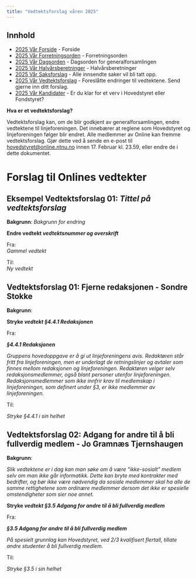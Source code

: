 ```yaml
---
title: "Vedtektsforslag våren 2025"
---
```


## Innhold

- [2025 Vår Forside](/generalforsamlingen/genfors2025v) - Forside
- [2025 Vår Forretningsorden](/generalforsamlingen/genfors2025v/forretningsorden) - Forretningsorden
- [2025 Vår Dagsorden](/generalforsamlingen/genfors2025v/dagsorden) - Dagsorden for generalforsamlingen
- [2025 Vår Halvårsberetninger](/generalforsamlingen/genfors2025V/aarsberetninger) - Halvårsberetninger
- [2025 Vår Saksforslag](/generalforsamlingen/genfors2025v/saksforslag) - Alle innsendte saker vil bli tatt opp.
- [2025 Vår Vedtektsforslag](/generalforsamlingen/genfors2025v/vedtekstforslag) - Foreslåtte endringer til vedtektene. Send gjerne inn ditt forslag.
- [2025 Vår Kandidater](/generalforsamlingen/genfors2025v/valg) - Er du klar for et verv i Hovedstyret eller Fondstyret?

**Hva er et vedtektsforslag?**

Vedtektsforslag kan, om de blir godkjent av generalforsamlingen, endre vedtektene til linjeforeningen. Det innebærer at reglene som Hovedstyret og linjeforeningen følger blir endret. Alle medlemmer av Online kan fremme vedtektsforslag. Gjør dette ved å sende en e-post til hovedstyret@online.ntnu.no innen 17. Februar kl. 23.59, eller endre de i dette dokumentet.

# Forslag til Onlines vedtekter

## Eksempel Vedtektsforslag 01: _Tittel på vedtektsforslag_

**Bakgrunn**:
_Bakgrunn for endring_

**Endre vedtekt _vedtektsnummer og overskrift_**

Fra:  
_Gammel vedtekt_

Til:  
_Ny vedtekt_

## Vedtektsforslag 01: Fjerne redaksjonen - Sondre Stokke

**Bakgrunn**:

**Stryke _vedtekt §4.4.1 Redaksjonen_**

Fra:

_**§4.4.1 Redaksjonen**_

_Gruppens hovedoppgave er å gi ut linjeforeningens avis. Redaktøren står fritt fra linjeforeningen, men er underlagt de retningslinjer og avtaler som finnes mellom redaksjonen og linjeforeningen. Redaktøren velger selv redaksjonsmedlemmer, også blant personer utenfor linjeforeningen. Redaksjonsmedlemmer som ikke innfrir krav til medlemskap i linjeforeningen, som definert under §3, er ikke medlemmer av linjeforeningen._

Til:

_Stryke §4.4.1 i sin helhet_

## Vedtektsforslag 02: Adgang for andre til å bli fullverdig medlem - Jo Gramnæs Tjernshaugen

**Bakgrunn**:

_Slik vedtektene er i dag kan man søke om å være "ikke-sosialt" medlem selv om man ikke går informatikk. Dette kan bryte med kontrakter med bedrifter, og bør ikke være nødvendig da sosiale medlemmer skal ha alle de samme rettighetene som ordinære medlemmer dersom det ikke er spesielle omstendigheter som sier noe annet._

**Stryke _vedtekt §3.5 Adgang for andre til å bli fullverdig medlem_**

Fra:

_**§3.5 Adgang for andre til å bli fullverdig medlem**_

_På spesielt grunnlag kan Hovedstyret, ved 2/3 kvalifisert flertall, tillate andre studenter å bli fullverdig medlem._

Til:

_Stryke §3.5 i sin helhet_
